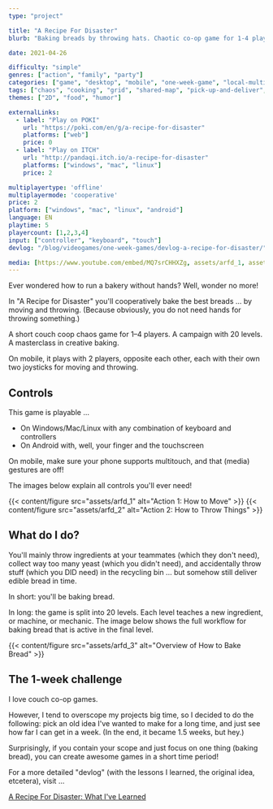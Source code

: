 ```yaml
---
type: "project"

title: "A Recipe For Disaster"
blurb: "Baking breads by throwing hats. Chaotic co-op game for 1-4 players trying to run a bakery."

date: 2021-04-26

difficulty: "simple"
genres: ["action", "family", "party"]
categories: ["game", "desktop", "mobile", "one-week-game", "local-multiplayer"]
tags: ["chaos", "cooking", "grid", "shared-map", "pick-up-and-deliver", "real-time"]
themes: ["2D", "food", "humor"]

externalLinks:
  - label: "Play on POKI"
    url: "https://poki.com/en/g/a-recipe-for-disaster"
    platforms: ["web"]
    price: 0 
  - label: "Play on ITCH"
    url: "http://pandaqi.itch.io/a-recipe-for-disaster"
    platforms: ["windows", "mac", "linux"]
    price: 2

multiplayertype: 'offline'
multiplayermode: 'cooperative'
price: 2
platform: ["windows", "mac", "linux", "android"]
language: EN
playtime: 5
playercount: [1,2,3,4]
input: ["controller", "keyboard", "touch"]
devlog: "/blog/videogames/one-week-games/devlog-a-recipe-for-disaster/"

media: [https://www.youtube.com/embed/MQ7srCHHXZg, assets/arfd_1, assets/arfd_2, assets/arfd_3]
---
```


Ever wondered how to run a bakery without hands? Well, wonder no more!

In "A Recipe for Disaster" you'll cooperatively bake the best breads ... by moving and throwing. (Because obviously, you do not need hands for throwing something.)

A short couch coop chaos game for 1&ndash;4 players. A campaign with 20 levels. A masterclass in creative baking.

On mobile, it plays with 2 players, opposite each other, each with their own two joysticks for moving and throwing.

## Controls

This game is playable ... 
- On Windows/Mac/Linux with any combination of keyboard and controllers
- On Android with, well, your finger and the touchscreen

On mobile, make sure your phone supports multitouch, and that (media) gestures are off!

The images below explain all controls you'll ever need!

{{< content/figure src="assets/arfd_1" alt="Action 1: How to Move" >}}
{{< content/figure src="assets/arfd_2" alt="Action 2: How to Throw Things" >}}

## What do I do?

You'll mainly throw ingredients at your teammates (which they don't need), collect way too many yeast (which you didn't need), and accidentally throw stuff (which you DID need) in the recycling bin ... but somehow still deliver edible bread in time.

In short: you'll be baking bread.

In long: the game is split into 20 levels. Each level teaches a new ingredient, or machine, or mechanic. The image below shows the full workflow for baking bread that is active in the final level.

{{< content/figure src="assets/arfd_3" alt="Overview of How to Bake Bread" >}}

## The 1-week challenge

I love couch co-op games.

However, I tend to overscope my projects big time, so I decided to do the following: pick an old idea I've wanted to make for a long time, and just see how far I can get in a week. (In the end, it became 1.5 weeks, but hey.)

Surprisingly, if you contain your scope and just focus on one thing (baking bread), you can create awesome games in a short time period!

For a more detailed "devlog" (with the lessons I learned, the original idea, etcetera), visit ...

[A Recipe For Disaster: What I've Learned](/blog/videogames/one-week-games/devlog-a-recipe-for-disaster)